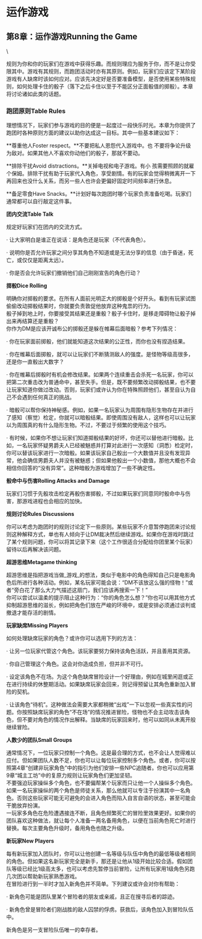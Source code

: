 # 运作游戏

## 第8章：运作游戏Running the Game

\


&#x20;   规则为你和你的玩家们在游戏中获得乐趣。而规则理应为服务于你，而不是让你受限其中。游戏有其规则，而跑团活动时亦有其原则。例如，玩家们应该定下某阶段游戏有人缺席时该如何应对。应该先决定好是否要准备模型，是否使用某些特殊规则，如何处理卡住的骰子（落下之后卡住以至于不能区分正面骰值的掷骰）。本章将讨论诸如此类的话题。

&#x20;

### 跑团原则Table Rules

&#x20;   理想情况下，玩家们参与游戏的目的便是一起度过一段快乐时光。本章为你提供了跑团时各种原则方面的建议以助你达成这一目标。其中一些基本建议如下：

**尊重他人Foster respect。**不要把私人恩怨代入游戏中。也  不要将争论升级为敌对。如果其他人不喜欢你动他们的骰子，那就不要动。

**排除干扰Avoid distractions。**关掉电视和电子游戏。有小  孩需要照顾的就雇个保姆。排除干扰有助于玩家代入角色，享受剧情。有的玩家会觉得稍微离开一下再回来也没什么关系，而另一些人也许会更偏好固定时间频率进行休息。

**备足零食Have Snacks。**计划好每次跑团时哪个玩家负责准备吃喝。玩家们通常都可以自行敲定这件事。

&#x20;

**团内交流Table Talk**

&#x20;   规定好玩家们在团内的交流方式。

· 让大家明白是谁正在说话：是角色还是玩家（不代表角色）。

· 说明你是否允许玩家之间分享其角色不知道或是无法分享的信息（由于昏迷，死亡，或仅仅是距离太远）。

· 你是否会允许玩家们撤销他们自己刚刚宣告的角色行动？

&#x20;

**掷骰Dice Rolling**

&#x20;   明确你对掷骰的要求。在所有人面前光明正大的掷骰是个好开头。看到有玩家试图偷偷改动掷骰结果时，你就要负责敦促他放弃这种鬼祟的行为。\
&#x20;   骰子掉到地上时，你要接受其结果还是重骰？骰子卡住时，是移走障碍物让骰子掉出来再结算还是重骰？\
&#x20;   你作为DM是应该开诚布公的掷骰还是躲在帷幕后面暗骰？参考下列情况：

· 你在玩家面前掷骰，他们就能知道这次结果的公正性，而你也没有捏造结果。

· 你在帷幕后面掷骰，就可以让玩家们不断猜测敌人的强度。是怪物等级高很多，还是你一直骰出大数字？

· 你在帷幕后掷骰时有机会修改结果。如果两个连续重击会杀死一名玩家，你可以把第二次重击改为普通命中，甚至失手。但是，既不要频繁改动掷骰结果，也不要让玩家知道你做过改动。否则，玩家们或许认为你在特殊照顾他们，甚至自认为自己不会遇到任何真正的挑战。

· 暗骰可以帮你保持神秘感。例如，如果一名玩家认为周围有隐形生物存在并进行了感知（察觉）检定，你就可以暗骰结果。即使周围没有敌人，这样也可以让玩家以为周围真的有什么隐形生物。不过，不要过于频繁的使用这个技巧。

· 有时候，如果你不想让玩家们知道掷骰结果的好坏，你还可以替他进行暗骰。比如，一名玩家怀疑男爵夫人已经被魅惑并打算对此进行一次感知（洞悉）检定时，你可以替该玩家进行一次暗骰。如果该玩家自己骰出一个大数值并且没有发现异常，他会确信男爵夫人并没有被魅惑；但如果他骰出一个小数值，那他大概也不会相信你回答的“没有异常”。这种暗骰为游戏增加了一些不确定性。

**骰命中与伤害Rolling Attacks and Damage**

&#x20;   玩家们习惯于先骰攻击检定再骰伤害掷骰，不过如果玩家们同意同时骰命中与伤害，那游戏进程也会相应的加快。

&#x20;

**规则讨论Rules Discussions**

&#x20;   你可以考虑为跑团时的规则讨论定下一些原则。某些玩家不介意暂停跑团来讨论规则这种解释方式，单也有人倾向于让DM裁决然后继续游戏。如果你在游戏时跳过了某个规则问题，你可以将其记录下来（这个工作很适合分配给你团里某个玩家）留待以后再解决该问题。

&#x20;

**超游思维Metagame thinking**

&#x20;   超游思维是指把游戏当做_游戏_的想法，类似于电影中的角色得知自己只是电影角色后所进行各种活动。例如，某名玩家可能会说：“DM不该放这么强的怪物！”或者“旁白花了那么大力气描述这扇门，我们应该再搜索一下！”\
&#x20;   你可以尝试以温柔的提示阻止这种行为：“你的角色怎么想？”你也可以用其他方式抑制超游思维的滋长，例如把角色们放在严峻的环境中，或是安排必须通过谈判或撤退才能存活的剧情。

&#x20;

**玩家缺席Missing Players**

&#x20;   如何处理缺席玩家的角色？或许你可以选用下列的方法：

· 让另一位玩家代管这个角色。该玩家要努力保持该角色活跃，并且善用其资源。

· 你自己管理这个角色。这会对你造成负担，但并非不可行。

· 设定该角色不在场。为这个角色缺席冒险设计一个好理由，例如在城里闲逛或正在进行持续的休整期活动。如果缺席玩家会回来，则记得预留让其角色重新加入冒险的契机。

· 让该角色“待机”。这种做法会需要大家都稍微“出戏”一下以忽视一些真实性的问题。你按照缺席玩家的角色“不在场”的情况推进冒险，怪物也不会主动攻击该角色，但不要对角色的情况作出解释。当缺席的玩家回来时，他可以如同从未离开般继续冒险。

**人数少的团队Small Groups**

&#x20;   通常情况下，一位玩家只控制一个角色。这是最合理的方式，也不会让人觉得难以应付。但如果团队人数不足，你也可以让每位玩家控制多个角色。或者，你可以按照第4章“创建非玩家角色”中的指引为他们安排一些NPC追随者。你也可以应用第9章“城主工坊”中的复原力规则让玩家角色们更加坚韧。\
&#x20;   不要强迫玩家操纵多个角色，也不要偏帮某个玩家而只让他一个人操纵多个角色。如果一名玩家操纵的两个角色是师徒关系，那么他就可以专注于扮演其中一名角色。否则这些玩家可能无可避免的会进入角色而陷入自言自语的状态，甚至可能会干脆放弃扮演。\
&#x20;   一玩家多角色在危险遭遇接连不断，且角色频繁死亡的冒险里效果更好。如果你的团队喜欢这种做法，就让每个人准备一两名备用角色，以便在当前角色死亡时进行替换。每次主要角色升级时，备用角色也随之升级。

&#x20;

**新玩家New Players**

&#x20;   每有新玩家加入团队时，你可以让他创建一名等级与队伍中角色的最低等级者相同的角色。但如果这名新玩家完全是新手，那还是让他从1级开始比较合适。假如团队等级已经比1级高太多，也可以考虑先暂停当前冒险，让所有玩家用1级角色另跑几次团以帮助新玩家熟悉游戏。\
&#x20;   在冒险进行到一半时才加入新角色并不简单。下列建议或许会对你有帮助：

· 新角色可能是团队里某个冒险者的朋友或亲戚，且正在搜寻后者的踪迹。

· 新角色曾是冒险者们刚战胜的敌人囚禁的俘虏。获救后，该角色加入到冒险队伍中。

新角色是另一支冒险队伍唯一的幸存者。
